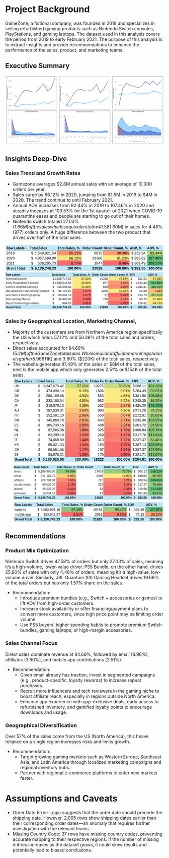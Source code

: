 # Project Background 
GameZone, a fictional company, was founded in 2018 and specializes in selling refurbished gaming products such as Nintendo Switch consoles, PlayStations, and gaming laptops. The dataset used in this analysis covers the period from 2019 to early February 2021. The purpose of this analysis is to extract insights and provide recommendations to enhance the performance of the sales, product, and marketing teams.

## Executive Summary 
![image](https://github.com/LeeUNel/GameZome-Analysis/blob/d7639b15ee6d930cf9eff0f3f8bb5b46eccc894e/Annual%20Sales%2C%20Order%2C%20AOV%20Trend.png)
## Insights Deep-Dive
### Sales Trend and Growth Rates
- Gamezone averages $2.8M annual sales with an average of 10,000 orders per year.
- Sales surge by 66.12% in 2020, jumping from $1.5M in 2019 to $4M in 2020. The trend continue to until February 2021.
- Annual AOV increases from 82.44% in 2019 to 107.46% in 2020 and steadily inceases at 109.53% for the 1st quarter of 2021 when COVID-19 quarantine eases and people are starting to go out of their homes.
- Nintendo switch totaled 27.03% ($1.66M) of the sales which is equivalent to the 47.58% (10K) of the total orders. On the other hand, Sony Playstation 5 Bundle accumulated 25.90% ($1.60M) in sales for 4.48% (977) orders only. A huge difference between the two product that drives over half of the total sales.
  
![image](https://github.com/LeeUNel/GameZome-Analysis/blob/main/Annual%20Sales,%20Order,%20AOV.png?raw=true)
![image](https://github.com/LeeUNel/GameZome-Analysis/blob/6d805b576cd64cea6549e37bb328e38a1ad3e25b/Most%20Sold%20Products.png?raw=true)

 ### Sales by Geographical Location, Marketing Channel, 
- Majority of the customers are from Northern America region specifically the US which holds 57.12% and 56.39% of the total sales and orders, respectively.
- Direct sales accounted for 84.69% ($5.2M) of the GameZone total sales. While email and affiliate marketing  channels gather 8.96% ($611K) and 3.60% ($220K) of the total sales, respectively. 
- The website generates 97.49% of the sales or $6M of the total sales, next is the mobile app which only generates 2.51% or $154K of the total sales. 
![image](https://github.com/LeeUNel/GameZome-Analysis/blob/23dc78c9ade764f7d11c376b96484293e7cff3dd/Geographic%20Location.png)
![image](https://github.com/LeeUNel/GameZome-Analysis/blob/23dc78c9ade764f7d11c376b96484293e7cff3dd/Marrketing%20Channels.png)
![image](https://github.com/LeeUNel/GameZome-Analysis/blob/f7535ad08987bfe35954c36547f130d708c485b2/Purchase%20Platform.png)

## Recommendations 
### Product Mix Optimization
Nintendo Switch drives 47.58% of orders but only 27.03% of sales, meaning it’s a high-volume, lower-value driver. PS5 Bundle, on the other hand, drives 25.90% of sales with only 4.48% of orders, meaning it’s a high-value, low-volume driver. Similarly, JBL Quantum 100 Gaming Headset drives 19.68% of the total orders but has only 1.57% share on the sales. 
- Recommendation:
  - Introduce premium bundles (e.g., Switch + accessories or games) to lift AOV from high-order customers.
  - Increase stock availability or offer financing/payment plans to convert more customers, since high price point may be limiting order volume.
  - Use PS5 buyers’ higher spending habits to promote premium Switch bundles, gaming laptops, or high-margin accessories.
### Sales Channel Focus 
Direct sales dominate revenue at 84.69%, followed by email (8.96%), affiliates (3.60%), and mobile app contributions (2.51%).
- Recommendation:
  - Given email already has traction, invest in segmented campaigns (e.g., product-specific, loyalty rewards) to increase repeat purchases.
  - Recruit more influencers and tech reviewers in the gaming niche to boost affiliate reach, especially in regions outside North America.
  - Enhance app experience with app-exclusive deals, early access to refurbished inventory, and gamified loyalty points to encourage downloads and usage.
### Geographical Diversification
Over 57% of the sales come from the US (North America), this heave reliance on a single region increases risks and limits growth. 
- Recommendation:
  - Target growing gaming markets such as Western Europe, Southeast Asia, and Latin America through localized marketing campaigns and regional inventory hubs.
  -  Partner with regional e-commerce platforms to enter new markets faster.
 
# Assumptions and Caveats
- Order Date Error: Logic suggests that the order date should precede the shipping date. However, 2,005 rows show shipping dates earlier than their corresponding order dates—an anomaly that requires further investigation with the relevant teams.
- Missing Country Code: 37 rows have missing country codes, preventing accurate mapping to their respective regions. If the number of missing entries increases as the dataset grows, it could skew results and potentially lead to biased conclusions.
